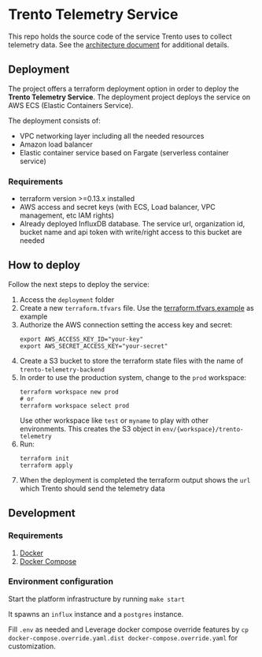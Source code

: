 # Trento Telemetry Service

This repo holds the source code of the service Trento uses to collect telemetry data.
See the [architecture document](./docs/telemetry.md) for additional details.

## Deployment

The project offers a terraform deployment option in order to deploy the __Trento Telemetry Service__.
The deployment project deploys the service on AWS ECS (Elastic Containers Service).

The deployment consists of:
- VPC networking layer including all the needed resources
- Amazon load balancer
- Elastic container service based on Fargate (serverless container service)

### Requirements

- terraform version >=0.13.x installed
- AWS access and secret keys (with ECS, Load balancer, VPC management, etc IAM rights)
- Already deployed InfluxDB database. The service url, organization id, bucket name and api token with write/right access to this bucket are needed

## How to deploy

Follow the next steps to deploy the service:

1. Access the `deployment` folder
2. Create a new `terraform.tfvars` file. Use the [terraform.tfvars.example](deployment/terraform.tfvars.example) as example
3. Authorize the AWS connection setting the access key and secret:
    ```
    export AWS_ACCESS_KEY_ID="your-key"
    export AWS_SECRET_ACCESS_KEY="your-secret"
    ```
4. Create a S3 bucket to store the terraform state files with the name of `trento-telemetry-backend`
5. In order to use the production system, change to the `prod` workspace:
    ```
    terraform workspace new prod
    # or
    terraform workspace select prod
    ```
    Use other workspace like `test` or `myname` to play with other environments. This creates the S3 object in `env/{workspace}/trento-telemetry`
6. Run:
    ```
    terraform init
    terraform apply
    ```
7. When the deployment is completed the terraform output shows the `url` which Trento should send the telemetry data

## Development

### Requirements

1. [Docker](https://docs.docker.com/get-docker/)
2. [Docker Compose](https://docs.docker.com/compose/install/)

### Environment configuration

Start the platform infrastructure by running `make start`

It spawns an `influx` instance and a `postgres` instance.

Fill `.env` as needed and Leverage docker compose override features by `cp docker-compose.override.yaml.dist docker-compose.override.yaml` for customization.
